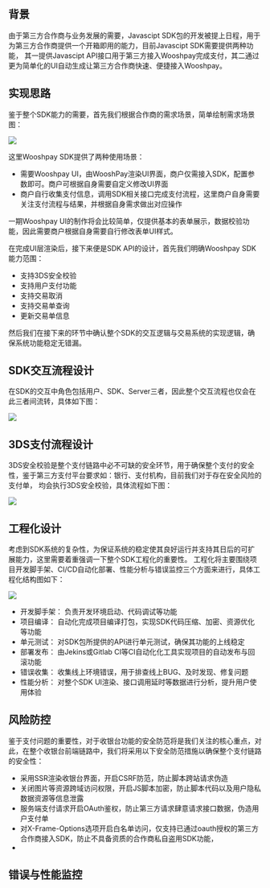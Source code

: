 ## 背景
由于第三方合作商与业务发展的需要，Javascipt SDK包的开发被提上日程，用于为第三方合作商提供一个开箱即用的能力，目前Javascipt SDK需要提供两种功能，
其一提供Javascipt API接口用于第三方接入Wooshpay完成支付，其二通过更为简单化的UI自动生成让第三方合作商快速、便捷接入Wooshpay。

## 实现思路

鉴于整个SDK能力的需要，首先我们根据合作商的需求场景，简单绘制需求场景图：

<img src="https://github.com/Panda-Hope/panda-hope.github.io/blob/master/static/img/tapd_62821792_1650945631_12.png" />

这里Wooshpay SDK提供了两种使用场景：
- 需要Wooshpay UI，由WooshPay渲染UI界面，商户仅需接入SDK，配置参数即可。商户可根据自身需要自定义修改UI界面
- 商户自行收集支付信息，调用SDK相关接口完成支付流程，这里商户自身需要关注支付流程与结果，并根据自身需求做出对应操作

一期Wooshpay UI的制作将会比较简单，仅提供基本的表单展示，数据校验功能，因此需要商户根据自身需要自行修改表单UI样式。

在完成UI层渲染后，接下来便是SDK API的设计，首先我们明确Wooshpay SDK能力范围：
- 支持3DS安全校验
- 支持用户支付功能
- 支持交易取消
- 支持交易单查询
- 更新交易单信息

然后我们在接下来的环节中确认整个SDK的交互逻辑与交易系统的实现逻辑，确保系统功能稳定无错漏。

## SDK交互流程设计

在SDK的交互中角色包括用户、SDK、Server三者，因此整个交互流程也仅会在此三者间流转，具体如下图：

<img src="https://github.com/Panda-Hope/panda-hope.github.io/blob/master/static/img/tapd_62821792_1651817455_36.png" />

## 3DS支付流程设计

3DS安全校验是整个支付链路中必不可缺的安全环节，用于确保整个支付的安全性，鉴于第三方支付平台要求如：银行、支付机构，目前我们对于存在安全风险的支付单，
均会执行3DS安全校验，具体流程如下图：

<img src="https://github.com/Panda-Hope/panda-hope.github.io/blob/master/static/img/tapd_62821792_1651996486_20.png" />

## 工程化设计
考虑到SDK系统的复杂性，为保证系统的稳定使其良好运行并支持其日后的可扩展能力，这里需要着重强调一下整个SDK工程化的重要性。
工程化将主要围绕项目开发脚手架、CI/CD自动化部署、性能分析与错误监控三个方面来进行，具体工程化结构图如下：

<img src="https://github.com/Panda-Hope/panda-hope.github.io/blob/master/static/img/tapd_62821792_1650943651_36.png" />

- 开发脚手架：
	负责开发环境启动、代码调试等功能
- 项目编译：
	自动化完成项目编译打包，实现SDK代码压缩、加密、资源优化等功能
- 单元测试：
	对SDK包所提供的API进行单元测试，确保其功能的上线稳定
- 部署发布：
	由Jekins或Gitlab CI等CI自动化化工具实现项目的自动发布与回滚功能
- 错误收集：
	收集线上环境错误，用于排查线上BUG、及时发现、修复问题
- 性能分析：
	对整个SDK UI渲染、接口调用延时等数据进行分析，提升用户使用体验


## 风险防控
鉴于支付问题的重要性，对于收银台功能的安全防范将是我们关注的核心重点，对此，在整个收银台前端链路中，我们将采用以下安全防范措施以确保整个支付链路的安全性：

- 采用SSR渲染收银台界面，开启CSRF防范，防止脚本跨站请求伪造
- 关闭图片等资源跨域访问权限，开启JS脚本加密，防止脚本代码以及用户隐私数据资源等信息泄露
- 服务端支付请求开启OAuth鉴权，防止第三方请求肆意请求接口数据，伪造用户支付单
- 对X-Frame-Options选项开启白名单访问，仅支持已通过oauth授权的第三方合作商接入SDK，防止不具备资质的合作商私自盗用SDK功能，
- 

## 错误与性能监控



